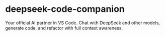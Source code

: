 # deepseek-code-companion
Your official AI partner in VS Code. Chat with DeepSeek and other models, generate code, and refactor with full context awareness.
